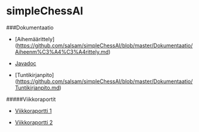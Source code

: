 # simpleChessAI


###Dokumentaatio
- [Aihemäärittely] (https://github.com/salsam/simpleChessAI/blob/master/Dokumentaatio/Aiheenm%C3%A4%C3%A4rittely.md) 

- [Javadoc](https://htmlpreview.github.io/?https://github.com/salsam/simpleChessAI/blob/master/Dokumentaatio/site/apidocs/index.html)

- [Tuntikirjanpito] (https://github.com/salsam/simpleChessAI/blob/master/Dokumentaatio/Tuntikirjanpito.md)

#####Viikkoraportit

- [Viikkoraportti 1](https://github.com/salsam/simpleChessAI/blob/master/Dokumentaatio/Viikkoraportti%201.md)

- [Viikkoraportti 2](https://github.com/salsam/simpleChessAI/blob/master/Dokumentaatio/Viikkoraportti%202.md) 
